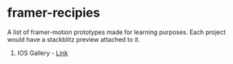 # framer-recipies

A list of framer-motion prototypes made for learning purposes. Each project would have a stackblitz preview attached to it. 

1. IOS Gallery - [Link](https://stackblitz.com/edit/ios-gallery?file=src/App.tsx)
